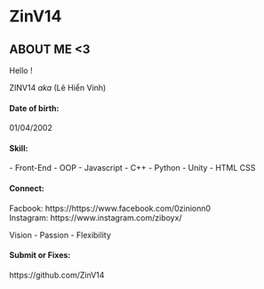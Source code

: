 <!DOCTYPE html>
<html>
<head>
	<meta charset="utf-8"/>
</head>
<body>
<h1 id="templateh1">ZinV14</h1>
<h2>ABOUT ME <3 </h2>

<p>Hello !</p>

<p>ZINV14 <em>aka</em> (Lê Hiển Vinh)</p>

<h4 id="date">Date of birth:</h4>
<p>01/04/2002</p>

<h4 id="skill:">Skill:</h4>
<p>
- Front-End
- OOP
- Javascript
- C++
- Python
- Unity
- HTML CSS
	
<h4 id="connect:">Connect:</h4>	
<p>Facbook: https://https://www.facebook.com/0zinionn0
<br>Instagram: https://www.instagram.com/ziboyx/
</p>
	
<p>Vision - Passion - Flexibility</p>

<h4 id="submitbugsorfixes:">Submit or Fixes:</h4>

<p>https://github.com/ZinV14</p>

</body>
</html>
